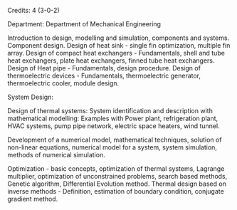 Credits: 4 (3-0-2)

Department: Department of Mechanical Engineering

Introduction to design, modelling and simulation, components and systems. Component design. Design of heat sink - single fin optimization, multiple fin array. Design of compact heat exchangers - Fundamentals, shell and tube heat exchangers, plate heat exchangers, finned tube heat exchangers. Design of Heat pipe - Fundamentals, design procedure. Design of thermoelectric devices - Fundamentals, thermoelectric generator, thermoelectric cooler, module design.

System Design:

Design of thermal systems: System identification and description with mathematical modelling: Examples with Power plant, refrigeration plant, HVAC systems, pump pipe network, electric space heaters, wind tunnel.

Development of a numerical model, mathematical techniques, solution of non-linear equations, numerical model for a system, system simulation, methods of numerical simulation.

Optimization - basic concepts, optimization of thermal systems, Lagrange multiplier, optimization of unconstrained problems, search based methods, Genetic algorithm, Differential Evolution method. Thermal design based on inverse methods - Definition, estimation of boundary condition, conjugate gradient method.